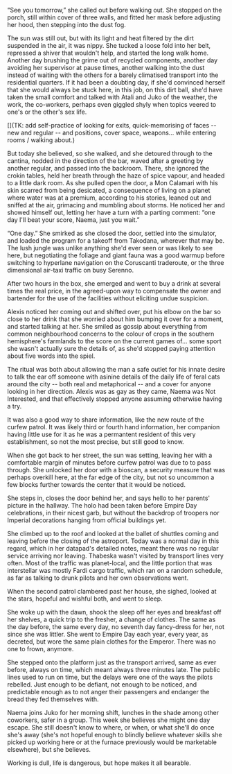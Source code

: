 “See you tomorrow,” she called out before walking out. She stopped on the porch,
still within cover of three walls, and fitted her mask before adjusting her
hood, then stepping into the dust fog.
 
The sun was still out, but with its light and heat filtered by the dirt
suspended in the air, it was nippy. She tucked a loose fold into her belt,
repressed a shiver that wouldn't help, and started the long walk home. Another
day brushing the grime out of recycled components, another day avoiding her
supervisor at pause times, another walking into the dust instead of waiting with
the others for a barely climatised transport into the residential quarters. If
it had been a doubting day, if she'd convinced herself that she would always be
stuck here, in this job, on this dirt ball, she'd have taken the small comfort
and talked with Atali and Juko of the weather, the work, the co-workers, perhaps
even giggled shyly when topics veered to one's or the other's sex life. 

[](TK: add self-practice of looking for exits, quick-memorising of faces -- new
and regular -- and positions, cover space, weapons... while entering rooms /
walking about.)

But today she believed, so she walked, and she detoured through to the cantina,
nodded in the direction of the bar, waved after a greeting by another regular,
and passed into the backroom. There, she ignored the crokin tables, held her
breath through the haze of spice vapour, and headed to a little dark room. As
she pulled open the door, a Mon Calamari with his skin scarred from being
desicated, a consequence of living on a planet where water was at a premium,
according to his stories, leaned out and sniffed at the air, grimacing and
mumbling about storms. He noticed her and showed himself out, letting her have a
turn with a parting comment: “one day I'll beat your score, Naema, just you
wait.”
 
“One day.” She smirked as she closed the door, settled into the simulator, and
loaded the program for a takeoff from Takodana, wherever that may be. The lush
jungle was unlike anything she'd ever seen or was likely to see here, but
negotiating the foliage and giant fauna was a good warmup before switching to
hyperlane navigation on the Coruscanti traderoute, or the three dimensional
air-taxi traffic on busy Serenno.
 
After two hours in the box, she emerged and went to buy a drink at several times
the real price, in the agreed-upon way to compensate the owner and bartender for
the use of the facilities without eliciting undue suspicion.

Alexis noticed her coming out and shifted over, put his elbow on the bar so
close to her drink that she worried about him bumping it over for a moment, and
started talking at her. She smiled as gossip about everything from common
neighbourhood concerns to the colour of crops in the southern hemisphere's
farmlands to the score on the current games of... some sport she wasn't actually
sure the details of, as she'd stopped paying attention about five words into the
spiel.

The ritual was both about allowing the man a safe outlet for his innate desire
to talk the ear off someone with asinine details of the daily life of feral cats
around the city -- both real and metaphorical -- and a cover for anyone looking
in her direction. Alexis was as gay as they came, Naema was Not Interested, and
that effectively stopped anyone assuming otherwise having a try.

It was also a good way to share information, like the new route of the curfew
patrol. It was likely third or fourth hand information, her companion having
little use for it as he was a permantent resident of this very establishment, 
so not the most precise, but still good to know.

When she got back to her street, the sun was setting, leaving her with a
comfortable margin of minutes before curfew patrol was due to to pass through.
She unlocked her door with a bioscan, a security measure that was perhaps
overkill here, at the far edge of the city, but not so uncommon a few blocks
further towards the center that it would be noticed.

She steps in, closes the door behind her, and says hello to her parents' picture
in the hallway. The holo had been taken before Empire Day celebrations, in their
nicest garb, but without the backdrop of troopers nor Imperial decorations
hanging from official buildings yet.

She climbed up to the roof and looked at the ballet of shuttles coming and
leaving before the closing of the astroport. Today was a normal day in this
regard, which in her datapad's detailed notes, meant there was no regular
service arriving nor leaving. Thabeska wasn't visited by transport lines very
often. Most of the traffic was planet-local, and the little portion that was
interstellar was mostly Fardi cargo traffic, which ran on a random schedule, as
far as talking to drunk pilots and her own observations went.

When the second patrol clambered past her house, she sighed, looked at the
stars, hopeful and wishful both, and went to sleep.

She woke up with the dawn, shook the sleep off her eyes and breakfast off her
shelves, a quick trip to the fresher, a change of clothes. The same as the day
before, the same every day, no seventh day fancy-dress for her, not since she
was littler. She went to Empire Day each year, every year, as decreted, but wore
the same plain clothes for the Emperor. There was no one to frown, anymore.

She stepped onto the platform just as the transport arrived, same as ever
before, always on time, which meant always three minutes late. The public lines
used to run on time, but the delays were one of the ways the pilots rebelled.
Just enough to be defiant, not enough to be noticed, and predictable enough as
to not anger their passengers and endanger the bread they fed themselves with.

Naema joins Juko for her morning shift, lunches in the shade among other
coworkers, safer in a group. This week she believes she might one day escape.
She still doesn't know to where, or when, or what she'll do once she's away
(she's not hopeful enough to blindly believe whatever skills she picked up
working here or at the furnace previously would be marketable elsewhere), but
she believes.

Working is dull, life is dangerous, but hope makes it all bearable.
